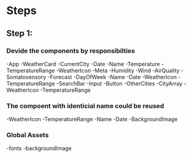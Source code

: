 # Steps

## Step 1:

### Devide the components by responsibilties

-App
   -WeatherCard
       -CurrentCity
           -Date
           -Name
           -Temperature
           -TemperatureRange
           -WeatherIcon
           -Meta
               -Humidity
               -Wind
               -AirQuality
               -Somatosensory
       -Forecast
           -DayOfWeek
              -Name
              -Date
              -WeatherIcon
              -TemperatureRange
       -SearchBar
           -Input
           -Button
       -OtherCities
           -CityArray
               -WeatherIcon
               -TemperatureRange

### The compoent with identicial name could be reused

-WeatherIcon
-TemperatureRange
-Name
-Date
-BackgroundImage

### Global Assets

-fonts
-backgroundImage